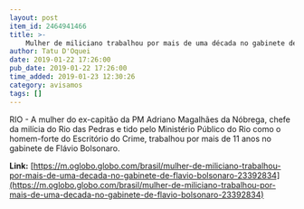 ```yaml
---
layout: post
item_id: 2464941466
title: >-
    Mulher de miliciano trabalhou por mais de uma década no gabinete de Flávio Bolsonaro
author: Tatu D'Oquei
date: 2019-01-22 17:26:00
pub_date: 2019-01-22 17:26:00
time_added: 2019-01-23 12:30:26
category: avisamos
tags: []
---
```


RIO - A mulher do ex-capitão da PM Adriano Magalhães da Nóbrega, chefe da milícia do Rio das Pedras e tido pelo Ministério Público do Rio como o homem-forte do Escritório do Crime, trabalhou por mais de 11 anos no gabinete de Flávio Bolsonaro.

**Link:** [https://m.oglobo.globo.com/brasil/mulher-de-miliciano-trabalhou-por-mais-de-uma-decada-no-gabinete-de-flavio-bolsonaro-23392834](https://m.oglobo.globo.com/brasil/mulher-de-miliciano-trabalhou-por-mais-de-uma-decada-no-gabinete-de-flavio-bolsonaro-23392834)

